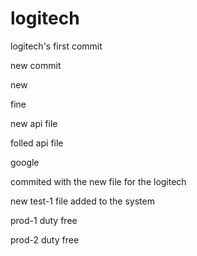 # logitech

logitech's first commit

new commit

new

fine

new api file

folled api file

google

commited with the new file for the logitech

new test-1 file added to the system

prod-1 duty free

prod-2 duty free
